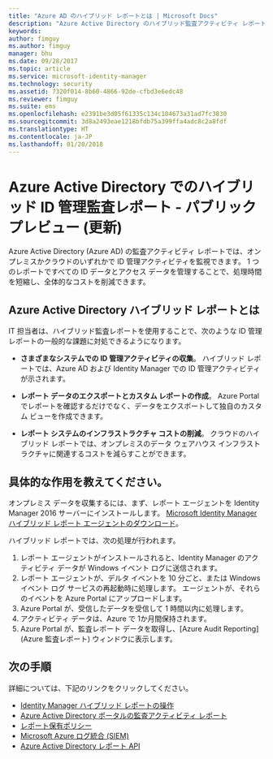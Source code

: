 ```yaml
---
title: "Azure AD のハイブリッド レポートとは | Microsoft Docs"
description: "Azure Active Directory のハイブリッド監査アクティビティ レポートでは、クラウドとオンプレミス両方の監査済みイベントを表示できます。"
keywords: 
author: fimguy
ms.author: fimguy
manager: bhu
ms.date: 09/28/2017
ms.topic: article
ms.service: microsoft-identity-manager
ms.technology: security
ms.assetid: 7320f014-8b60-4866-92de-cfbd3e6edc48
ms.reviewer: fimguy
ms.suite: ems
ms.openlocfilehash: e2391be3d05f61335c134c104673a31ad7fc3830
ms.sourcegitcommit: 3d8a2493eae1218bfdb75a399ffa4adc8c2a8fdf
ms.translationtype: HT
ms.contentlocale: ja-JP
ms.lasthandoff: 01/20/2018
---
```

# <a name="hybrid-identity-management-audit-reporting-in-azure-active-directory-public-preview-refresh"></a>Azure Active Directory でのハイブリッド ID 管理監査レポート - パブリック プレビュー (更新)
Azure Active Directory (Azure AD) の監査アクティビティ レポートでは、オンプレミスかクラウドのいずれかで ID 管理アクティビティを監視できます。 1 つのレポートですべての ID データとアクセス データを管理することで、処理時間を短縮し、全体的なコストを削減できます。

## <a name="what-is-azure-active-directory-hybrid-reporting"></a>Azure Active Directory ハイブリッド レポートとは
IT 担当者は、ハイブリッド監査レポートを使用することで、次のような ID 管理レポートの一般的な課題に対処できるようになります。

* **さまざまなシステムでの ID 管理アクティビティの収集**。 ハイブリッド レポートでは、Azure AD および Identity Manager での ID 管理アクティビティが示されます。

* **レポート データのエクスポートとカスタム レポートの作成**。 Azure Portal でレポートを確認するだけでなく、データをエクスポートして独自のカスタム ビューを作成できます。

* **レポート システムのインフラストラクチャ コストの削減**。 クラウドのハイブリッド レポートでは、オンプレミスのデータ ウェアハウス インフラストラクチャに関連するコストを減らすことができます。

## <a name="how-does-it-work"></a>具体的な作用を教えてください。

オンプレミス データを収集するには、まず、レポート エージェントを Identity Manager 2016 サーバーにインストールします。 [Microsoft Identity Manager ハイブリッド レポート エージェントのダウンロード](https://www.microsoft.com/download/details.aspx?id=55112)。

ハイブリッド レポートでは、次の処理が行われます。
1. レポート エージェントがインストールされると、Identity Manager のアクティビティ データが Windows イベント ログに送信されます。
2. レポート エージェントが、デルタ イベントを 10 分ごと、または Windows イベント ログ サービスの再起動時に処理します。 エージェントが、それらのイベントを Azure Portal にアップロードします。
3. Azure Portal が、受信したデータを受信して 1 時間以内に処理します。
4. アクティビティ データは、Azure で 1か月間保持されます。
5. Azure Portal が、監査レポート データを取得し、[Azure Audit Reporting]\(Azure 監査レポート\) ウィンドウに表示します。

## <a name="next-steps"></a>次の手順
詳細については、下記のリンクをクリックしてください。
- [Identity Manager ハイブリッド レポートの操作](working-with-identity-manager-hybrid-reporting.md)
- [Azure Active Directory ポータルの監査アクティビティ レポート](https://docs.microsoft.com/azure/active-directory/active-directory-reporting-activity-audit-logs)
- [レポート保有ポリシー](https://docs.microsoft.com/azure/active-directory/active-directory-reporting-retention)
- [Microsoft Azure ログ統合 (SIEM)](https://docs.microsoft.com/azure/security/security-azure-log-integration-overview)
- [Azure Active Directory レポート API](https://docs.microsoft.com/azure/active-directory/active-directory-reporting-api-getting-started)
